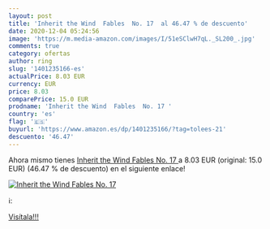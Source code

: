 ```yaml
---
layout: post
title: 'Inherit the Wind  Fables  No. 17  al 46.47 % de descuento'
date: 2020-12-04 05:24:56
image: 'https://m.media-amazon.com/images/I/51eSClwH7qL._SL200_.jpg'
comments: true
category: ofertas
author: ring
slug: '1401235166-es'
actualPrice: 8.03 EUR
currency: EUR
price: 8.03
comparePrice: 15.0 EUR
prodname: 'Inherit the Wind  Fables  No. 17 '
country: 'es'
flag: '🇪🇸'
buyurl: 'https://www.amazon.es/dp/1401235166/?tag=tolees-21'
descuento: '46.47'
---
```


Ahora mismo tienes [Inherit the Wind  Fables  No. 17 ](https://www.amazon.es/dp/1401235166/?tag=tolees-21) a 8.03 EUR (original: 15.0 EUR) (46.47 %  de descuento) en el siguiente enlace!

[![Inherit the Wind  Fables  No. 17 ](https://m.media-amazon.com/images/I/51eSClwH7qL._SL200_.jpg)](https://www.amazon.es/dp/1401235166/?tag=tolees-21)

ℹ️:


[Visítala!!!](https://www.amazon.es/dp/1401235166/?tag=tolees-21)
